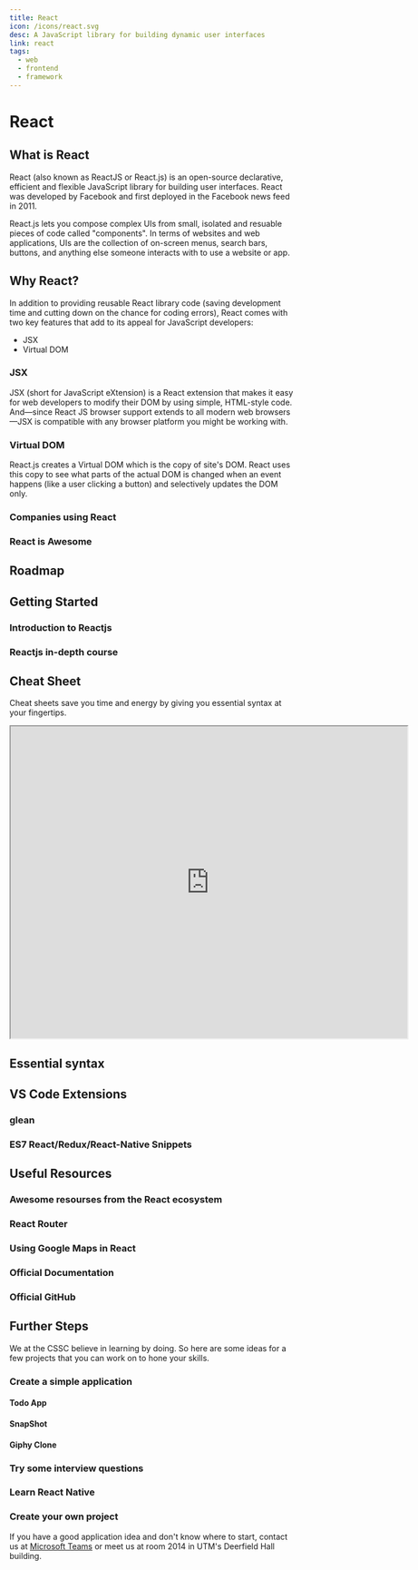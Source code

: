 ```yaml
---
title: React
icon: /icons/react.svg
desc: A JavaScript library for building dynamic user interfaces
link: react
tags:
  - web
  - frontend
  - framework
---
```


# React

## What is React

React (also known as ReactJS or React.js) is an open-source declarative,
efficient and flexible JavaScript library for building user interfaces. React
was developed by Facebook and first deployed in the Facebook news feed in 2011.

React.js lets you compose complex UIs from small, isolated and resuable pieces
of code called "components". In terms of websites and web applications, UIs are
the collection of on-screen menus, search bars, buttons, and anything else
someone interacts with to use a website or app.

## Why React?

In addition to providing reusable React library code (saving development time
and cutting down on the chance for coding errors), React comes with two key
features that add to its appeal for JavaScript developers:

- JSX
- Virtual DOM

### JSX

JSX (short for JavaScript eXtension) is a React extension that makes it easy for
web developers to modify their DOM by using simple, HTML-style code. And—since
React JS browser support extends to all modern web browsers—JSX is compatible
with any browser platform you might be working with.

### Virtual DOM

React.js creates a Virtual DOM which is the copy of site's DOM. React uses this
copy to see what parts of the actual DOM is changed when an event happens (like
a user clicking a button) and selectively updates the DOM only.

<grid-1-x-2 :reversed=false link="https://skillcrush.com/blog/what-is-react-js/#dom" desc="Find more about React and their benefits!" img-src="https://mk0skillcrush9jajt6o.kinstacdn.com/wp-content/themes/skillcrush-corgi/img/retina-icons/Skillcrush_Logo@2x.png" button="Click here!" ></grid-1-x-2>

### Companies using React

<LogoGrid :logos="['netflix', 'apple', 'dropbox', 'microsoft', 'facebook']"></LogoGrid>

### React is Awesome

<VideoContainer vid-src="https://www.youtube.com/embed/SH2tck0pHWI"></VideoContainer>

## Roadmap

<grid-1-x-2 desc="A community-created roadmap for Reactjs." img-src="https://rwieruch-public.sfo2.cdn.digitaloceanspaces.com/road-to-react/cover.png" link="https://www.roadtoreact.com" button="Check it out!"></grid-1-x-2>

## Getting Started

### Introduction to Reactjs

<grid-1-x-2 :reversed=false img-src="https://upload.wikimedia.org/wikipedia/commons/a/a7/React-icon.svg" link="https://www.youtube.com/playlist?list=PL55RiY5tL51oyA8euSROLjMFZbXaV7skS" button="Start Learning!" desc="In this series of videos, you will be introduced fundamental concepts of React as you build a small project."></grid-1-x-2>

### Reactjs in-depth course

<grid-1-x-2 img-src="https://scrimba.com/static/art/castcover.png" link="https://scrimba.com/course/glearnreact" button="Go to Tutorial!" desc="This in-depth course allows you to learn React in an interactive way at Scrimba"></grid-1-x-2>

## Cheat Sheet

Cheat sheets save you time and energy by giving you essential syntax at your
fingertips.

<iframe src="https://ihatetomatoes.net/wp-content/uploads/2017/01/react-cheat-sheet.pdf" width="700" height="550"></iframe>

## Essential syntax

<grid-1-x-2 img-src="https://assets.devhints.io/previews/react.jpg?t=20200403231925" link="https://devhints.io/react" button="Read Docs" desc="Essential Syntaxs for React from devhints.io"></grid-1-x-2>

## VS Code Extensions

### glean

<grid-1-x-2 desc="This extension provides refactoring tools for your React codebase" img-src="https://wix.gallerycdn.vsassets.io/extensions/wix/glean/4.21.1/1586120722660/Microsoft.VisualStudio.Services.Icons.Default" link="https://marketplace.visualstudio.com/items?itemName=wix.glean" button="Check it out!"></grid-1-x-2>

### ES7 React/Redux/React-Native Snippets

<grid-1-x-2 :reversed=false desc="Simple extensions for React, Redux and Graphql in JS/TS with ES7 syntax" img-src="https://dsznajder.gallerycdn.vsassets.io/extensions/dsznajder/es7-react-js-snippets/2.7.1/1585251666137/Microsoft.VisualStudio.Services.Icons.Default" link="https://marketplace.visualstudio.com/items?itemName=dsznajder.es7-react-js-snippets" button="Check it out!"></grid-1-x-2>

## Useful Resources

### Awesome resourses from the React ecosystem

<grid-1-x-2 desc="A collection of awesome things regarding the React ecosystem." img-src="https://upload.wikimedia.org/wikipedia/commons/a/a7/React-icon.svg" link="https://github.com/enaqx/awesome-react" button="Check it out!"></grid-1-x-2>

### React Router

<grid-1-x-2 :reversed=false desc="The library provides declarative routing for React" button="Check it out!" img-src="https://camo.githubusercontent.com/f63754b8412368e820601967af6dea84312b925b/68747470733a2f2f7265616374747261696e696e672e636f6d2f72656163742d726f757465722f616e64726f69642d6368726f6d652d313434783134342e706e67" link="https://github.com/ReactTraining/react-router"></grid-1-x-2>

### Using Google Maps in React

<grid-1-x-2 desc="This library provides React.js Google Maps integration component that you can use in your app" img-src="https://miro.medium.com/max/3200/1*qXcjSfRj0C0ir2yMsYiRyw.jpeg" link="https://github.com/tomchentw/react-google-maps" button="Check it out!"></grid-1-x-2>

### Official Documentation

<grid-1-x-2 :reversed=false img-src="https://upload.wikimedia.org/wikipedia/commons/a/a7/React-icon.svg" link="https://reactjs.org/" button="Read Docs" desc="The official Reactjs documentation can help you understand important concepts and refer to the API"></grid-1-x-2>

### Official GitHub

<grid-1-x-2 img-src="/icons/github.svg" link="https://github.com/facebook/react" button="Check it out!" desc="The official Reactjs github repository for you to check out new updates and also contribute to repository in the future."></grid-1-x-2>

## Further Steps

We at the CSSC believe in learning by doing. So here are some ideas for a few
projects that you can work on to hone your skills.

### Create a simple application

#### Todo App

<grid-1-x-2 desc="This is a simple Todo App that lets a user create, read, update and delete to-do tasks. In the application, a user can categorize the tasks as shown in the image." img-src="https://miro.medium.com/max/2848/1*bubW56HD3dK44Uj2Jvs-UA.png"></grid-1-x-2>

#### SnapShot

<grid-1-x-2 desc="This application searches and displays the pictures that the user searches for." img-src="https://github.com/Yog9/SnapShot/raw/master/snapscout.png"></grid-1-x-2>

#### Giphy Clone

<grid-1-x-2 desc="Create a single page web application which uses a search input and Giphy’s API to display gifs on a page." img-src="https://miro.medium.com/max/1000/1*B_Ny6pA3KiFfl_9EhZfziQ.png"></grid-1-x-2>

### Try some interview questions

<grid-1-x-2 :reversed=false desc="13 Essential React Interview Questions to try out" img-src="https://media-exp1.licdn.com/dms/image/C560BAQEJlZg66jWL4w/company-logo_200_200/0?e=2159024400&v=beta&t=wezZWtcLiFf4WisIPTFrpeNPo6ERqeQ6bXIJ7bhOkdk" link="https://www.toptal.com/react/interview-questions" button="Check it out!" />

### Learn React Native

<grid-1-x-2 :reversed=false desc="React Native allows you to create native apps for Android and iOS. Entend your knowledge to make mobile applications." img-src="https://www.mindinventory.com/blog/wp-content/uploads/2018/11/ios-android-development-using-react-native.png" button="Check it out!" link="/resources/react-native"></grid-1-x-2>

### Create your own project

If you have a good application idea and don't know where to start, contact us at
[Microsoft Teams](/microsoft-teams/) or meet us at room 2014 in UTM's Deerfield
Hall building.

